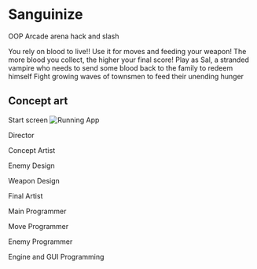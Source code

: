 # Sanguinize

OOP Arcade arena hack and slash

You rely on blood to live!! Use it for moves and feeding your weapon!
The more blood you collect, the higher your final score!
Play as Sal, a stranded vampire who needs to send some blood back to the family to redeem himself
Fight growing waves of townsmen to feed their unending hunger

## Concept art
Start screen
![Running App]()

Director

Concept Artist

Enemy Design

Weapon Design

Final Artist

Main Programmer

Move Programmer

Enemy Programmer

Engine  and GUI Programming

